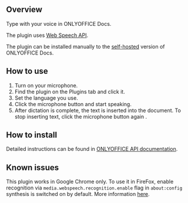 ## Overview

Type with your voice in ONLYOFFICE Docs.

The plugin uses [Web Speech API](https://developer.mozilla.org/en-US/docs/Web/API/Web_Speech_API).

The plugin can be installed manually to the [self-hosted](https://github.com/ONLYOFFICE/DocumentServer) version of ONLYOFFICE Docs.

## How to use

1. Turn on your microphone.
2. Find the plugin on the Plugins tab and click it.
3. Set the language you use.
4. Click the microphone button and start speaking. 
5. After dictation is complete, the text is inserted into the document. To stop inserting text, click the microphone button again . 

## How to install

Detailed instructions can be found in [ONLYOFFICE API documentation](https://api.onlyoffice.com/plugin/installation).

## Known issues

This plugin works in Google Chrome only. To use it in FireFox, enable recognition via `media.webspeech.recognition.enable` flag in `about:config` synthesis is switched on by default. More information [here](https://developer.mozilla.org/en-US/docs/Web/API/Web_Speech_API). 
